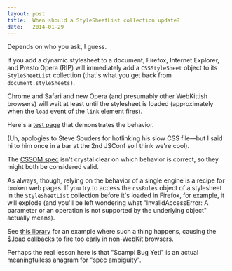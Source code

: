 ```yaml
---
layout: post
title:  When should a StyleSheetList collection update?
date:   2014-01-29
---
```


Depends on who you ask, I guess.

If you add a dynamic stylesheet to a document, Firefox, Internet Explorer, and Presto Opera (RIP) will immediately add a `CSSStyleSheet` object to its `StyleSheetList` collection (that's what you get back from `document.styleSheets)`.

Chrome and Safari and new Opera (and presumably other WebKittish browsers) will wait at least until the stylesheet is loaded (approximately when the `load` event of the `link` element fires).

Here's a [test page][testpage] that demonstrates the behavior. 

(Uh, apologies to Steve Souders for hotlinking his slow CSS file&mdash;but I said hi to him once in a bar at the 2nd JSConf so I think we're cool).

The [CSSOM spec][spec] isn't crystal clear on which behavior is correct, so they might both be considered valid.

As always, though, relying on the behavior of a single engine is a recipe for broken web pages. If you try to access the `cssRules` object of a stylesheet in the `StyleSheetList` collection before it's loaded in Firefox, for example, it will explode (and you'll be left wondering what "InvalidAccessError: A parameter or an operation is not supported by the underlying object" actually means).

See [this library][chikuwa] for an example where such a thing happens, causing the $.load callbacks to fire too early in non-WebKit browsers.

Perhaps the real lesson here is that "Scampi Bug Yeti" is an actual meaning<strike>ful</strike>less anagram for "spec ambiguity".


[testpage]: http://dhtml5.com/tmp/stylesheets-length.html
[spec]: http://dev.w3.org/csswg/cssom/#css-style-sheet-collections
[chikuwa]: https://github.com/ameba-proteus/chikuwa.js/blob/master/chikuwa.js#L1067-L1069